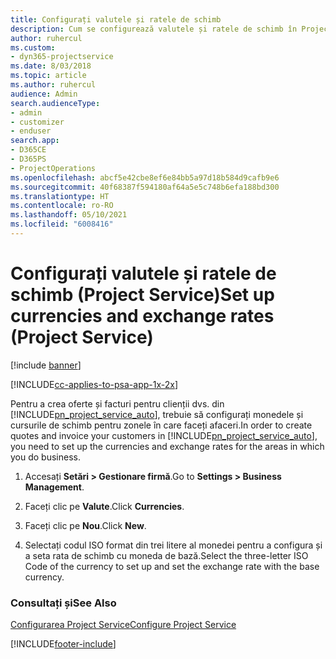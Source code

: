 ```yaml
---
title: Configurați valutele și ratele de schimb
description: Cum se configurează valutele și ratele de schimb în Project Service
author: ruhercul
ms.custom:
- dyn365-projectservice
ms.date: 8/03/2018
ms.topic: article
ms.author: ruhercul
audience: Admin
search.audienceType:
- admin
- customizer
- enduser
search.app:
- D365CE
- D365PS
- ProjectOperations
ms.openlocfilehash: abcf5e42cbe8ef6e84bb5a97d18b584d9cafb9e6
ms.sourcegitcommit: 40f68387f594180af64a5e5c748b6efa188bd300
ms.translationtype: HT
ms.contentlocale: ro-RO
ms.lasthandoff: 05/10/2021
ms.locfileid: "6008416"
---
```

# <a name="set-up-currencies-and-exchange-rates-project-service"></a><span data-ttu-id="6b187-103">Configurați valutele și ratele de schimb (Project Service)</span><span class="sxs-lookup"><span data-stu-id="6b187-103">Set up currencies and exchange rates (Project Service)</span></span>

[!include [banner](../includes/psa-now-project-operations.md)]

[!INCLUDE[cc-applies-to-psa-app-1x-2x](../includes/cc-applies-to-psa-app-1x-2x.md)]

<span data-ttu-id="6b187-104">Pentru a crea oferte și facturi pentru clienții dvs. din [!INCLUDE[pn_project_service_auto](../includes/pn-project-service-auto.md)], trebuie să configurați monedele și cursurile de schimb pentru zonele în care faceți afaceri.</span><span class="sxs-lookup"><span data-stu-id="6b187-104">In order to create quotes and invoice your customers in [!INCLUDE[pn_project_service_auto](../includes/pn-project-service-auto.md)], you need to set up the currencies and exchange rates for the areas in which you do business.</span></span>  
  
1.  <span data-ttu-id="6b187-105">Accesați **Setări > Gestionare firmă**.</span><span class="sxs-lookup"><span data-stu-id="6b187-105">Go to **Settings > Business Management**.</span></span>  
  
2.  <span data-ttu-id="6b187-106">Faceți clic pe **Valute**.</span><span class="sxs-lookup"><span data-stu-id="6b187-106">Click **Currencies**.</span></span>  
  
3.  <span data-ttu-id="6b187-107">Faceți clic pe **Nou**.</span><span class="sxs-lookup"><span data-stu-id="6b187-107">Click **New**.</span></span>  
  
4.  <span data-ttu-id="6b187-108">Selectați codul ISO format din trei litere al monedei pentru a configura și a seta rata de schimb cu moneda de bază.</span><span class="sxs-lookup"><span data-stu-id="6b187-108">Select the three-letter ISO Code of the currency to set up and set the exchange rate with the base currency.</span></span>  
  
### <a name="see-also"></a><span data-ttu-id="6b187-109">Consultați și</span><span class="sxs-lookup"><span data-stu-id="6b187-109">See Also</span></span>  
 [<span data-ttu-id="6b187-110">Configurarea Project Service</span><span class="sxs-lookup"><span data-stu-id="6b187-110">Configure Project Service</span></span>](../psa/configure.md)


[!INCLUDE[footer-include](../includes/footer-banner.md)]